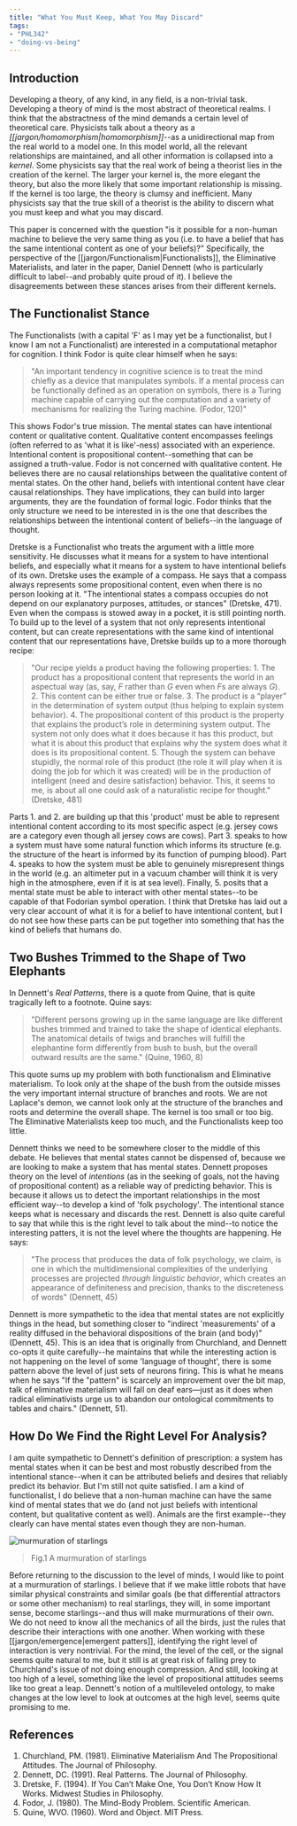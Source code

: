 ```yaml
---
title: "What You Must Keep, What You May Discard"
tags:
- "PHL342"
- "doing-vs-being"
---
```


## Introduction

Developing a theory, of any kind, in any field, is a non-trivial task. Developing a theory of mind is the most abstract of theoretical realms. I think that the abstractness of the mind demands a certain level of theoretical care. Physicists talk about a theory as a *[[jargon/homomorphism|homomorphism]]*--as a unidirectional map from the real world to a model one. In this model world, all the relevant relationships are maintained, and all other information is collapsed into a *kernel*. Some physicists say that the real work of being a theorist lies in the creation of the kernel. The larger your kernel is, the more elegant the theory, but also the more likely that some important relationship is missing. If the kernel is too large, the theory is clumsy and inefficient. Many physicists say that the true skill of a theorist is the ability to discern what you must keep and what you may discard. 

This paper is concerned with the question "is it possible for a non-human machine to believe the very same thing as you (i.e. to have a belief that has the same intentional content as one of your beliefs)?" Specifically, the perspective of the [[jargon/Functionalism|Functionalists]], the Eliminative Materialists, and later in the paper, Daniel Dennett (who is particularly difficult to label--and probably quite proud of it). I believe the disagreements between these stances arises from their different kernels.

## The Functionalist Stance
The Functionalists (with a capital 'F' as I may yet be a functionalist, but I know I am not a Functionalist) are interested in a computational metaphor for cognition. I think Fodor is quite clear himself when he says:

>"An important tendency in cognitive science is to treat the mind chiefly as a device that manipulates symbols. If a mental process can be functionally defined as an operation on symbols, there is a Turing machine capable of carrying out the computation and a variety of mechanisms for realizing the Turing machine. (Fodor, 120)"

This shows Fodor's true mission. The mental states can have intentional content or qualitative content. Qualitative content encompasses feelings (often referred to as 'what it is like'-ness) associated with an experience. Intentional content is propositional content--something that can be assigned a truth-value. Fodor is not concerned with qualitative content. He believes there are no causal relationships between the qualitative content of mental states. On the other hand, beliefs with intentional content have clear causal relationships. They have implications, they can build into larger arguments, they are the foundation of formal logic. Fodor thinks that the only structure we need to be interested in is the one that describes the relationships between the intentional content of beliefs--in the language of thought.

Dretske is a Functionalist who treats the argument with a little more sensitivity. He discusses what it means for a system to have intentional beliefs, and especially what it means for a system to have intentional beliefs of its own. Dretske uses the example of a compass. He says that a compass always represents some propositional content, even when there is no person looking at it. "The intentional states a compass occupies do not depend on our explanatory purposes, attitudes, or stances" (Dretske, 471). Even when the compass is stowed away in a pocket, it is still pointing north. To build up to the level of a system that not only represents intentional content, but can create representations with the same kind of intentional content that our representations have, Dretske builds up to a more thorough recipe:

> "Our recipe yields a product having the following properties:
			1. The product has a propositional content that represents the world in an aspectual way (as, say, $F$ rather than $G$ even when $F$s are always $G$).
			2. This content can be either true or false.
			3. The product is a “player” in the determination of system output (thus helping to explain system behavior).
			4. The propositional content of this product is the property that explains the product’s role in determining system output. The system not only does what it does because it has this product, but what it is about this product that explains why the system does what it does is its propositional content.
			5. Though the system can behave stupidly, the normal role of this product (the role it will play when it is doing the job for which it was created) will be in the production of intelligent (need and desire satisfaction) behavior.
	This, it seems to me, is about all one could ask of a naturalistic recipe for thought." (Dretske, 481)

Parts 1. and 2. are building up that this 'product' must be able to represent intentional content according to its most specific aspect (e.g. jersey cows are a category even though all jersey cows are cows). Part 3. speaks to how a system must have some natural function which informs its structure (e.g. the structure of the heart is informed by its function of pumping blood). Part 4. speaks to how the system must be able to genuinely misrepresent things in the world (e.g. an altimeter put in a vacuum chamber will think it is very high in the atmosphere, even if it is at sea level). Finally, 5. posits that a mental state must be able to interact with other mental states--to be capable of that Fodorian symbol operation. I think that Dretske has laid out a very clear account of what it is for a belief to have intentional content, but I do not see how these parts can be put together into something that has the kind of beliefs that humans do.

## Two Bushes Trimmed to the Shape of Two Elephants
In Dennett's *Real Patterns*, there is a quote from Quine, that is quite tragically left to a footnote. Quine says:

>"Different persons growing up in the same language are like different bushes trimmed and trained to take the shape of identical elephants. The anatomical details of twigs and branches will fulfill the elephantine form differently from bush to bush, but the overall outward results are the same." (Quine, 1960, 8)

This quote sums up my problem with both functionalism and Eliminative materialism. To look only at the shape of the bush from the outside misses the very important internal structure of branches and roots. We are not Laplace's demon, we cannot look only at the structure of the branches and roots and determine the overall shape. The kernel is too small or too big. The Eliminative Materialists keep too much, and the Functionalists keep too little.

Dennett thinks we need to be somewhere closer to the middle of this debate. He believes that mental states cannot be dispensed of, because we are looking to make a system that has mental states. Dennett proposes theory on the level of *intentions* (as in the seeking of goals, not the having of propositional content) as a reliable way of predicting behavior. This is because it allows us to detect the important relationships in the most efficient way--to develop a kind of 'folk psychology'. The intentional stance keeps what is necessary and discards the rest. 
Dennett is also quite careful to say that while this is the right level to talk about the mind--to notice the interesting patters, it is not the level where the thoughts are happening. He says:

>"The process that produces the data of folk psychology, we claim, is one in which the multidimensional complexities of the underlying processes are projected *through linguistic behavior*, which creates an appearance of definiteness and precision, thanks to the discreteness of words" (Dennett, 45)

Dennett is more sympathetic to the idea that mental states are not explicitly things in the head, but something closer to "indirect 'measurements' of a reality diffused in the behavioral dispositions of the brain (and body)" (Dennett, 45). This is an idea that is originally from Churchland, and Dennett co-opts it quite carefully--he maintains that while the interesting action is not happening on the level of some 'language of thought', there is some pattern above the level of just sets of neurons firing. This is what he means when he says "If the "pattern" is scarcely an improvement over the bit map, talk of eliminative materialism will fall on deaf ears—just as it does when radical eliminativists urge us to abandon our ontological commitments to tables and chairs." (Dennett, 51). 

## How Do We Find the Right Level For Analysis?

I am quite sympathetic to Dennett's definition of prescription: a system has mental states when it can be best and most robustly described from the intentional stance--when it can be attributed beliefs and desires that reliably predict its behavior. But I'm still not quite satisfied. I am a kind of functionalist, I do believe that a non-human machine can have the same kind of mental states that we do (and not just beliefs with intentional content, but qualitative content as well). Animals are the first example--they clearly can have mental states even though they are non-human.

![murmuration of starlings](images/7uUb.gif)
> Fig.1 A murmuration of starlings

Before returning to the discussion to the level of minds, I would like to point at a murmuration of starlings. I believe that if we make little robots that have similar physical constraints and similar goals (be that differential attractors or some other mechanism) to real starlings, they will, in some important sense, become starlings--and thus will make murmurations of their own. We do not need to know all the mechanics of all the birds, just the rules that describe their interactions with one another. When working with these [[jargon/emergence|emergent patters]], identifying the right level of interaction is very nontrivial. For the mind, the level of the cell, or the signal seems quite natural to me, but it still is at great risk of falling prey to Churchland's issue of not doing enough compression. And still, looking at too high of a level, something like the level of propositional attitudes seems like too great a leap. Dennett's notion of a multileveled ontology, to make changes at the low level to look at outcomes at the high level, seems quite promising to me.

## References
1. Churchland, PM. (1981). Eliminative Materialism And The Propositional Attitudes. The Journal of Philosophy.
2. Dennett, DC. (1991). Real Patterns. The Journal of Philosophy.  
3. Dretske, F. (1994). If You Can’t Make One, You Don’t Know How It Works. Midwest Studies in Philosophy.  
4. Fodor, J. (1980). The Mind-Body Problem. Scientific American. 
5. Quine, WVO. (1960). Word and Object. MIT Press.